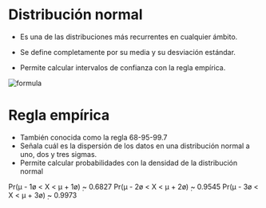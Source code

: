 # **Distribución normal**

- Es una de las distribuciones más recurrentes en cualquier ámbito.

- Se define completamente por su media y su desviación estándar.

- Permite calcular intervalos de confianza con la regla empírica.

![formula](https://invatatiafaceri.ro/wp-content/uploads/1670149663_334_Distribucion-normal-que-es-propiedades-usos-y-formula.jpg)

# **Regla empírica**

- También conocida como la regla 68-95-99.7
- Señala cuál es la dispersión de los datos en una distribución normal a uno, dos y tres sigmas.
- Permite calcular probabilidades con la densidad de la distribución normal

Pr(µ - 1ø < X < µ + 1ø)  ̣~ 0.6827
Pr(µ - 2ø < X < µ + 2ø)  ̣~ 0.9545
Pr(µ - 3ø < X < µ + 3ø)  ̣~ 0.9973

